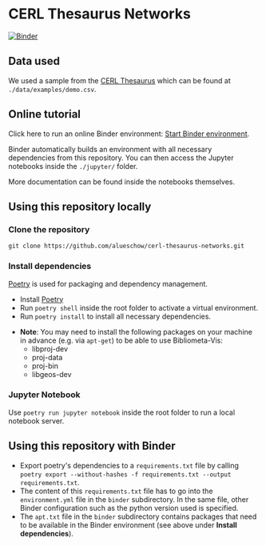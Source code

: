 # CERL Thesaurus Networks

[![Binder](https://mybinder.org/badge_logo.svg)](https://mybinder.org/v2/gh/alueschow/cerl-thesaurus-networks/HEAD)

## Data used
We used a sample from the [CERL Thesaurus](https://data.cerl.org/thesaurus/) which can be found at `./data/examples/demo.csv`.

## Online tutorial
Click here to run an online Binder environment: [Start Binder environment](https://mybinder.org/v2/gh/alueschow/cerl-thesaurus-networks/HEAD).

Binder automatically builds an environment with all necessary dependencies from this repository. You can then access the Jupyter notebooks inside the `./jupyter/` folder.

More documentation can be found inside the notebooks themselves.

## Using this repository locally

### Clone the repository
`git clone https://github.com/alueschow/cerl-thesaurus-networks.git`

### Install dependencies
[Poetry](https://python-poetry.org/) is used for packaging and dependency management.
* Install [Poetry](https://python-poetry.org/)
* Run `poetry shell` inside the root folder to activate a virtual environment.
* Run `poetry install` to install all necessary dependencies.
+ **Note**: You may need to install the following packages on your machine in advance (e.g. via `apt-get`) to be able to use Bibliometa-Vis:
  - libproj-dev
  - proj-data
  - proj-bin
  - libgeos-dev

### Jupyter Notebook
Use `poetry run jupyter notebook` inside the root folder to run a local notebook server.

## Using this repository with Binder
* Export poetry's dependencies to a `requirements.txt` file by calling `poetry export --without-hashes -f requirements.txt --output requirements.txt`.
* The content of this `requirements.txt` file has to go into the `environment.yml` file in the `binder` subdirectory. In the same file, other Binder configuration such as the python version used is specified.
* The `apt.txt` file in the `binder` subdirectory contains packages that need to be available in the Binder environment (see above under __Install dependencies__).
